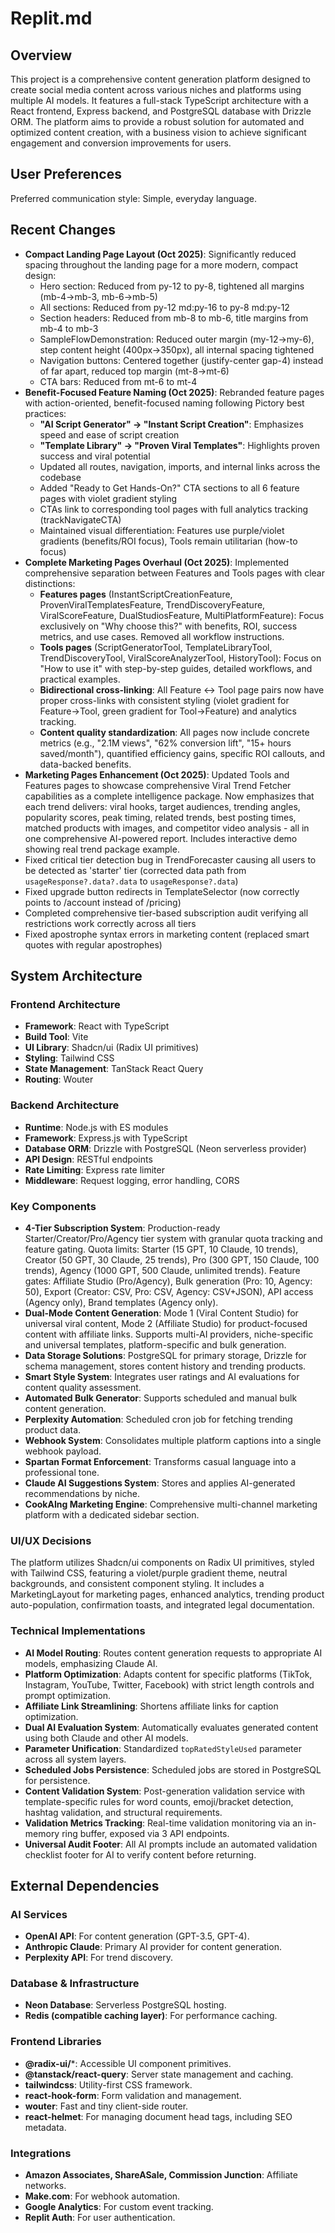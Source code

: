 # Replit.md

## Overview
This project is a comprehensive content generation platform designed to create social media content across various niches and platforms using multiple AI models. It features a full-stack TypeScript architecture with a React frontend, Express backend, and PostgreSQL database with Drizzle ORM. The platform aims to provide a robust solution for automated and optimized content creation, with a business vision to achieve significant engagement and conversion improvements for users.

## User Preferences
Preferred communication style: Simple, everyday language.

## Recent Changes
- **Compact Landing Page Layout (Oct 2025)**: Significantly reduced spacing throughout the landing page for a more modern, compact design:
  - Hero section: Reduced from py-12 to py-8, tightened all margins (mb-4→mb-3, mb-6→mb-5)
  - All sections: Reduced from py-12 md:py-16 to py-8 md:py-12
  - Section headers: Reduced from mb-8 to mb-6, title margins from mb-4 to mb-3
  - SampleFlowDemonstration: Reduced outer margin (my-12→my-6), step content height (400px→350px), all internal spacing tightened
  - Navigation buttons: Centered together (justify-center gap-4) instead of far apart, reduced top margin (mt-8→mt-6)
  - CTA bars: Reduced from mt-6 to mt-4
- **Benefit-Focused Feature Naming (Oct 2025)**: Rebranded feature pages with action-oriented, benefit-focused naming following Pictory best practices:
  - **"AI Script Generator" → "Instant Script Creation"**: Emphasizes speed and ease of script creation
  - **"Template Library" → "Proven Viral Templates"**: Highlights proven success and viral potential
  - Updated all routes, navigation, imports, and internal links across the codebase
  - Added "Ready to Get Hands-On?" CTA sections to all 6 feature pages with violet gradient styling
  - CTAs link to corresponding tool pages with full analytics tracking (trackNavigateCTA)
  - Maintained visual differentiation: Features use purple/violet gradients (benefits/ROI focus), Tools remain utilitarian (how-to focus)
- **Complete Marketing Pages Overhaul (Oct 2025)**: Implemented comprehensive separation between Features and Tools pages with clear distinctions:
  - **Features pages** (InstantScriptCreationFeature, ProvenViralTemplatesFeature, TrendDiscoveryFeature, ViralScoreFeature, DualStudiosFeature, MultiPlatformFeature): Focus exclusively on "Why choose this?" with benefits, ROI, success metrics, and use cases. Removed all workflow instructions.
  - **Tools pages** (ScriptGeneratorTool, TemplateLibraryTool, TrendDiscoveryTool, ViralScoreAnalyzerTool, HistoryTool): Focus on "How to use it" with step-by-step guides, detailed workflows, and practical examples.
  - **Bidirectional cross-linking**: All Feature ↔ Tool page pairs now have proper cross-links with consistent styling (violet gradient for Feature→Tool, green gradient for Tool→Feature) and analytics tracking.
  - **Content quality standardization**: All pages now include concrete metrics (e.g., "2.1M views", "62% conversion lift", "15+ hours saved/month"), quantified efficiency gains, specific ROI callouts, and data-backed benefits.
- **Marketing Pages Enhancement (Oct 2025)**: Updated Tools and Features pages to showcase comprehensive Viral Trend Fetcher capabilities as a complete intelligence package. Now emphasizes that each trend delivers: viral hooks, target audiences, trending angles, popularity scores, peak timing, related trends, best posting times, matched products with images, and competitor video analysis - all in one comprehensive AI-powered report. Includes interactive demo showing real trend package example.
- Fixed critical tier detection bug in TrendForecaster causing all users to be detected as 'starter' tier (corrected data path from `usageResponse?.data?.data` to `usageResponse?.data`)
- Fixed upgrade button redirects in TemplateSelector (now correctly points to /account instead of /pricing)
- Completed comprehensive tier-based subscription audit verifying all restrictions work correctly across all tiers
- Fixed apostrophe syntax errors in marketing content (replaced smart quotes with regular apostrophes)

## System Architecture

### Frontend Architecture
- **Framework**: React with TypeScript
- **Build Tool**: Vite
- **UI Library**: Shadcn/ui (Radix UI primitives)
- **Styling**: Tailwind CSS
- **State Management**: TanStack React Query
- **Routing**: Wouter

### Backend Architecture
- **Runtime**: Node.js with ES modules
- **Framework**: Express.js with TypeScript
- **Database ORM**: Drizzle with PostgreSQL (Neon serverless provider)
- **API Design**: RESTful endpoints
- **Rate Limiting**: Express rate limiter
- **Middleware**: Request logging, error handling, CORS

### Key Components
- **4-Tier Subscription System**: Production-ready Starter/Creator/Pro/Agency tier system with granular quota tracking and feature gating. Quota limits: Starter (15 GPT, 10 Claude, 10 trends), Creator (50 GPT, 30 Claude, 25 trends), Pro (300 GPT, 150 Claude, 100 trends), Agency (1000 GPT, 500 Claude, unlimited trends). Feature gates: Affiliate Studio (Pro/Agency), Bulk generation (Pro: 10, Agency: 50), Export (Creator: CSV, Pro: CSV, Agency: CSV+JSON), API access (Agency only), Brand templates (Agency only).
- **Dual-Mode Content Generation**: Mode 1 (Viral Content Studio) for universal viral content, Mode 2 (Affiliate Studio) for product-focused content with affiliate links. Supports multi-AI providers, niche-specific and universal templates, platform-specific and bulk generation.
- **Data Storage Solutions**: PostgreSQL for primary storage, Drizzle for schema management, stores content history and trending products.
- **Smart Style System**: Integrates user ratings and AI evaluations for content quality assessment.
- **Automated Bulk Generator**: Supports scheduled and manual bulk content generation.
- **Perplexity Automation**: Scheduled cron job for fetching trending product data.
- **Webhook System**: Consolidates multiple platform captions into a single webhook payload.
- **Spartan Format Enforcement**: Transforms casual language into a professional tone.
- **Claude AI Suggestions System**: Stores and applies AI-generated recommendations by niche.
- **CookAIng Marketing Engine**: Comprehensive multi-channel marketing platform with a dedicated sidebar section.

### UI/UX Decisions
The platform utilizes Shadcn/ui components on Radix UI primitives, styled with Tailwind CSS, featuring a violet/purple gradient theme, neutral backgrounds, and consistent component styling. It includes a MarketingLayout for marketing pages, enhanced analytics, trending product auto-population, confirmation toasts, and integrated legal documentation.

### Technical Implementations
- **AI Model Routing**: Routes content generation requests to appropriate AI models, emphasizing Claude AI.
- **Platform Optimization**: Adapts content for specific platforms (TikTok, Instagram, YouTube, Twitter, Facebook) with strict length controls and prompt optimization.
- **Affiliate Link Streamlining**: Shortens affiliate links for caption optimization.
- **Dual AI Evaluation System**: Automatically evaluates generated content using both Claude and other AI models.
- **Parameter Unification**: Standardized `topRatedStyleUsed` parameter across all system layers.
- **Scheduled Jobs Persistence**: Scheduled jobs are stored in PostgreSQL for persistence.
- **Content Validation System**: Post-generation validation service with template-specific rules for word counts, emoji/bracket detection, hashtag validation, and structural requirements.
- **Validation Metrics Tracking**: Real-time validation monitoring via an in-memory ring buffer, exposed via 3 API endpoints.
- **Universal Audit Footer**: All AI prompts include an automated validation checklist footer for AI to verify content before returning.

## External Dependencies

### AI Services
- **OpenAI API**: For content generation (GPT-3.5, GPT-4).
- **Anthropic Claude**: Primary AI provider for content generation.
- **Perplexity API**: For trend discovery.

### Database & Infrastructure
- **Neon Database**: Serverless PostgreSQL hosting.
- **Redis (compatible caching layer)**: For performance caching.

### Frontend Libraries
- **@radix-ui/***: Accessible UI component primitives.
- **@tanstack/react-query**: Server state management and caching.
- **tailwindcss**: Utility-first CSS framework.
- **react-hook-form**: Form validation and management.
- **wouter**: Fast and tiny client-side router.
- **react-helmet**: For managing document head tags, including SEO metadata.

### Integrations
- **Amazon Associates, ShareASale, Commission Junction**: Affiliate networks.
- **Make.com**: For webhook automation.
- **Google Analytics**: For custom event tracking.
- **Replit Auth**: For user authentication.